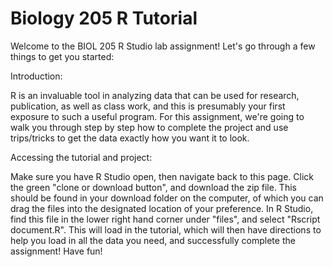 # Biology 205 R Tutorial
Welcome to the BIOL 205 R Studio lab assignment! Let's go through a few things to get you started:

Introduction:

R is an invaluable tool in analyzing data that can be used for research, publication, as well as class work, and this is presumably your first exposure to such a useful program. For this assignment, we're going to walk you through step by step how to complete the project and use trips/tricks to get the data exactly how you want it to look. 

Accessing the tutorial and project:

Make sure you have R Studio open, then navigate back to this page. Click the green "clone or download button", and download the zip file. This should be found in your download folder on the computer, of which you can drag the files into the designated location of your preference. In R Studio, find this file in the lower right hand corner under "files", and select "Rscript document.R". This will load in the tutorial, which will then have directions to help you load in all the data you need, and successfully complete the assignment! Have fun!
